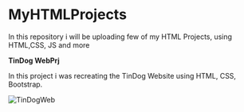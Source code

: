 # MyHTMLProjects
In this repository i will be uploading few of my HTML Projects, using HTML,CSS, JS and more


**TinDog WebPrj**


In this project i was recreating the TinDog Website using HTML, CSS, Bootstrap.

![TinDogWeb](https://github.com/Elswee13/MyHTMLProjects/assets/77897104/099d169d-2b65-405b-9726-ef07de9b9efa)
